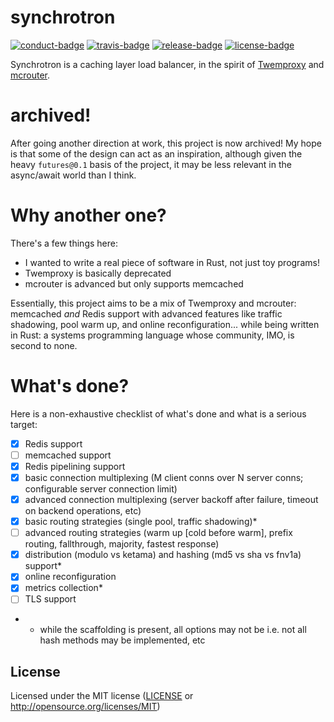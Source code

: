 # synchrotron

[![conduct-badge][]][conduct] [![travis-badge][]][travis] [![release-badge][]][releases] [![license-badge][]](#license)

[conduct-badge]: https://img.shields.io/badge/%E2%9D%A4-code%20of%20conduct-blue.svg
[travis-badge]: https://img.shields.io/travis/nuclearfurnace/synchrotron/master.svg
[release-badge]: https://img.shields.io/github/release-date/nuclearfurnace/synchrotron.svg
[license-badge]: https://img.shields.io/badge/License-MIT-green.svg
[conduct]: https://github.com/nuclearfurnace/synchrotron/blob/master/CODE_OF_CONDUCT.md
[releases]: https://github.com/nuclearfurnace/synchrotron/releases
[travis]: https://travis-ci.org/nuclearfurnace/synchrotron

Synchrotron is a caching layer load balancer, in the spirit of [Twemproxy](https://github.com/twitter/twemproxy) and [mcrouter](https://github.com/facebook/mcrouter).

# archived!

After going another direction at work, this project is now archived!  My hope is that some of the design can act as an inspiration, although given the heavy `futures@0.1` basis of the project, it may be less relevant in the async/await world than I think.

# Why another one?

There's a few things here:
- I wanted to write a real piece of software in Rust, not just toy programs!
- Twemproxy is basically deprecated
- mcrouter is advanced but only supports memcached

Essentially, this project aims to be a mix of Twemproxy and mcrouter: memcached _and_ Redis support with advanced features like traffic shadowing, pool warm up, and online reconfiguration... while being written in Rust: a systems programming language whose community, IMO, is second to none.

# What's done?

Here is a non-exhaustive checklist of what's done and what is a serious target:

- [x] Redis support
- [ ] memcached support
- [x] Redis pipelining support
- [x] basic connection multiplexing (M client conns over N server conns; configurable server connection limit)
- [x] advanced connection multiplexing (server backoff after failure, timeout on backend operations, etc)
- [x] basic routing strategies (single pool, traffic shadowing)\*
- [ ] advanced routing strategies (warm up [cold before warm], prefix routing, fallthrough, majority, fastest response)
- [x] distribution (modulo vs ketama) and hashing (md5 vs sha vs fnv1a) support\*
- [x] online reconfiguration
- [x] metrics collection\*
- [ ] TLS support

* - while the scaffolding is present, all options may not be i.e. not all hash methods may be implemented, etc

## License

Licensed under the MIT license ([LICENSE](LICENSE) or http://opensource.org/licenses/MIT)
